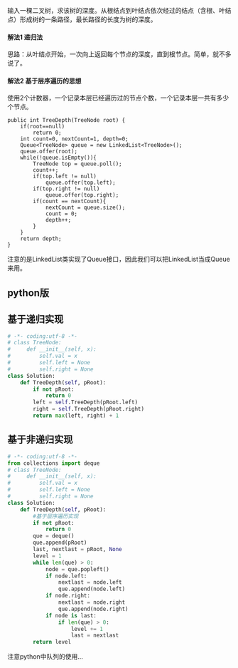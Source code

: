 输入一棵二叉树，求该树的深度。从根结点到叶结点依次经过的结点（含根、叶结点）形成树的一条路径，最长路径的长度为树的深度。

#### 解法1 递归法  
思路：从叶结点开始，一次向上返回每个节点的深度，直到根节点。简单，就不多说了。  

#### 解法2 基于层序遍历的思想  
使用2个计数器，一个记录本层已经遍历过的节点个数，一个记录本层一共有多少个节点。  

    public int TreeDepth(TreeNode root) {
        if(root==null)
        	return 0;
        int count=0, nextCount=1, depth=0;
        Queue<TreeNode> queue = new LinkedList<TreeNode>();
        queue.offer(root);
        while(!queue.isEmpty()){
        	TreeNode top = queue.poll();
        	count++;
        	if(top.left != null)
        		queue.offer(top.left);
        	if(top.right != null)
        		queue.offer(top.right);
        	if(count == nextCount){
        		nextCount = queue.size();
        		count = 0;
        		depth++;
        	}
        }
        return depth;
    }

注意的是LinkedList类实现了Queue接口，因此我们可以把LinkedList当成Queue来用。



## python版

## 基于递归实现

```python
# -*- coding:utf-8 -*-
# class TreeNode:
#     def __init__(self, x):
#         self.val = x
#         self.left = None
#         self.right = None
class Solution:
    def TreeDepth(self, pRoot):
        if not pRoot:
            return 0
        left = self.TreeDepth(pRoot.left)
        right = self.TreeDepth(pRoot.right)
        return max(left, right) + 1

```



## 基于非递归实现

```python
# -*- coding:utf-8 -*-
from collections import deque
# class TreeNode:
#     def __init__(self, x):
#         self.val = x
#         self.left = None
#         self.right = None
class Solution:
    def TreeDepth(self, pRoot):
        #基于层序遍历实现
        if not pRoot:
            return 0
        que = deque()
        que.append(pRoot)
        last, nextlast = pRoot, None
        level = 1
        while len(que) > 0:
            node = que.popleft()
            if node.left:
                nextlast = node.left
                que.append(node.left)
            if node.right:
                nextlast = node.right
                que.append(node.right)
            if node is last:
                if len(que) > 0:
                    level += 1
                    last = nextlast
        return level
```

注意python中队列的使用...